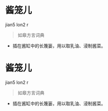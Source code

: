 # 酱笼儿
jian5 lon2 r
> 如皋方言词典
- 插在酱缸中的长篾篓，用以取乳油、浸制酱菜。

# 酱笼儿
jian5 lon2 r
> 如皋方言词典
- 插在酱缸中的长篾篓，用以取乳油、浸制酱菜。
